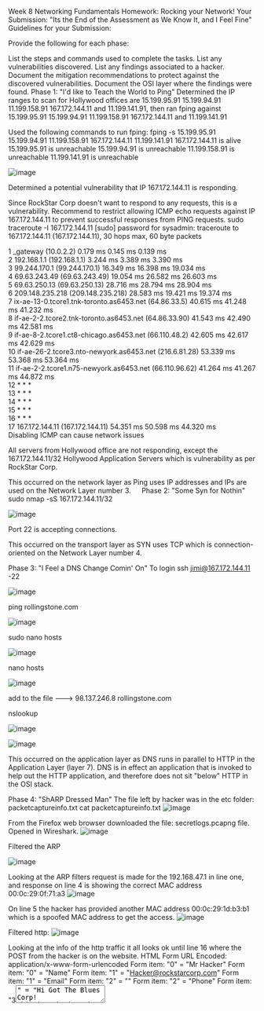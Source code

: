 Week 8 Networking Fundamentals Homework: Rocking your Network!
Your Submission: "Its the End of the Assessment as We Know It, and I Feel Fine"
Guidelines for your Submission:

Provide the following for each phase:

List the steps and commands used to complete the tasks.
List any vulnerabilities discovered.
List any findings associated to a hacker.
Document the mitigation recommendations to protect against the discovered vulnerabilities.
Document the OSI layer where the findings were found.
Phase 1: "I'd like to Teach the World to Ping"
Determined the IP ranges to scan for Hollywood offices are 15.199.95.91 15.199.94.91 11.199.158.91 167.172.144.11 and 11.199.141.91, then ran fping against 15.199.95.91 15.199.94.91 11.199.158.91 167.172.144.11 and 11.199.141.91

Used the following commands to run fping:
fping -s 15.199.95.91 15.199.94.91 11.199.158.91 167.172.144.11 11.199.141.91
167.172.144.11 is alive
15.199.95.91 is unreachable
15.199.94.91 is unreachable
11.199.158.91 is unreachable
11.199.141.91 is unreachable

![image](https://user-images.githubusercontent.com/93474690/146039386-6ae7fe23-9365-4217-ad3e-ed2e53507713.png)

Determined a potential vulnerability that IP 167.172.144.11 is responding.

Since RockStar Corp doesn't want to respond to any requests, this is a vulnerability.
Recommend to restrict allowing ICMP echo requests against IP 167.172.144.11 to prevent successful responses from PING requests.
sudo traceroute -I 167.172.144.11
[sudo] password for sysadmin:
traceroute to 167.172.144.11 (167.172.144.11), 30 hops max, 60 byte packets

  1 _gateway (10.0.2.2)  0.179 ms  0.145 ms  0.139 ms  
2 192.168.1.1 (192.168.1.1)  3.244 ms  3.389 ms  3.390 ms  
3 99.244.170.1 (99.244.170.1)  16.349 ms  16.398 ms  19.034 ms  
4 69.63.243.49 (69.63.243.49)  19.054 ms  26.582 ms  26.603 ms  
5 69.63.250.13 (69.63.250.13)  28.716 ms  28.794 ms  28.904 ms  
6 209.148.235.218 (209.148.235.218)  28.583 ms  19.421 ms  19.374 ms  
7 ix-ae-13-0.tcore1.tnk-toronto.as6453.net (64.86.33.5)  40.615 ms  41.248 ms  41.232 ms  
8 if-ae-2-2.tcore2.tnk-toronto.as6453.net (64.86.33.90)  41.543 ms  42.490 ms  42.581 ms  
9 if-ae-8-2.tcore1.ct8-chicago.as6453.net (66.110.48.2)  42.605 ms  42.617 ms  42.629 ms  
10 if-ae-26-2.tcore3.nto-newyork.as6453.net (216.6.81.28)  53.339 ms  53.368 ms  53.364 ms  
11 if-ae-2-2.tcore1.n75-newyork.as6453.net (66.110.96.62)  41.264 ms  41.267 ms  44.872 ms  
12 * * *  
13 * * *  
14 * * *  
15 * * *  
16 * * *  
17 167.172.144.11 (167.172.144.11)  54.351 ms  50.598 ms  44.320 ms  
Disabling ICMP can cause network issues

All servers from Hollywood office are not responding, except the 167.172.144.11/32 Hollywood Application Servers which is vulnerability as per RockStar Corp.

This occurred on the network layer as Ping uses IP addresses and IPs are used on the Network Layer number 3.
 
Phase 2: "Some Syn for Nothin"
sudo nmap -sS 167.172.144.11/32

![image](https://user-images.githubusercontent.com/93474690/146039554-06ce8a5e-3538-47c4-b619-8158bc211c46.png)


Port 22 is accepting connections.

This occurred on the transport layer as SYN uses TCP which is connection-oriented on the Network Layer number 4.

Phase 3: "I Feel a DNS Change Comin' On"
To login ssh jimi@167.172.144.11 -22

![image](https://user-images.githubusercontent.com/93474690/146039668-b3c9319f-8c9d-4f81-aedc-db5b035c3432.png)


ping rollingstone.com

![image](https://user-images.githubusercontent.com/93474690/146039793-0b5fe0df-86d3-4ac2-9808-6624bb3e9637.png)

sudo nano hosts

![image](https://user-images.githubusercontent.com/93474690/146039906-d00f2cdc-9fe1-4173-9744-325c0e0fa7a1.png)


nano hosts

![image](https://user-images.githubusercontent.com/93474690/146040066-fe9c4c42-9536-45e6-9b3d-cf2adcd5135f.png)

add to the file ---> 98.137.246.8 rollingstone.com

nslookup

![image](https://user-images.githubusercontent.com/93474690/146040199-264cff6f-1b78-4814-850b-1674234e1a70.png)

![image](https://user-images.githubusercontent.com/93474690/146040278-864f2d75-e019-4797-a5af-ba48e57fcb52.png)

This occurred on the application layer as DNS runs in parallel to HTTP in the Application Layer (layer 7). DNS is in effect an application that is invoked to help out the HTTP application, and therefore does not sit "below" HTTP in the OSI stack.

Phase 4: "ShARP Dressed Man"
The file left by hacker was in the etc folder: packetcaptureinfo.txt
cat packetcaptureinfo.txt
![image](https://user-images.githubusercontent.com/93474690/146040401-b2af0548-c8c4-4150-b756-8c5b63ad125f.png)

From the Firefox web browser downloaded the file: secretlogs.pcapng file.
Opened in Wireshark.
![image](https://user-images.githubusercontent.com/93474690/146042097-46980ff8-89e9-4531-832a-e9c2e76ad7ca.png)


Filtered the ARP

![image](https://user-images.githubusercontent.com/93474690/146042207-12b3b925-334c-4411-af49-55b8fc8a2179.png)

Looking at the ARP filters request is made for the 192.168.47.1 in line one, and response on line 4 is showing the correct MAC address 00:0c:29:0f:71:a3
![image](https://user-images.githubusercontent.com/93474690/146049996-e4ebcadc-d892-43e0-bdd5-49ad1e1feb61.png)

On line 5 the hacker has provided another MAC address 00:0c:29:1d:b3:b1 which is a spoofed MAC address to get the access.
![image](https://user-images.githubusercontent.com/93474690/146050116-2bd435b9-1f89-4b38-92d4-035fd630a501.png)

Filtered http:
![image](https://user-images.githubusercontent.com/93474690/146050220-2883939f-4359-43d0-877a-5e6420136cbf.png)

Looking at the info of the http traffic it all looks ok until line 16 where the POST from the hacker is on the website. HTML Form URL Encoded: application/x-www-form-urlencoded
Form item: "0<text>" = "Mr Hacker" Form item: "0<label>" = "Name" Form item: "1<text>" = "Hacker@rockstarcorp.com" Form item: "1<label>" = "Email" Form item: "2<text>" = "" Form item: "2<label>" = "Phone" Form item: "3<textarea>" = "Hi Got The Blues Corp! This is a hacker that works at Rock Star Corp. Rock Star has left port 22, SSH open if you want to hack in. For 1 Milliion Dollars I will provide you the user and password!" Form item: "3<label>" = "Message" Form item: "redirect" = "http://www.gottheblues.yolasite.com/contact-us.php?formI660593e583e747f1a91a77ad0d3195e3Posted=true" Form item: "locale" = "en" Form item: "redirect_fail" = "http://www.gottheblues.yolasite.com/contact-us.php?formI660593e583e747f1a91a77ad0d3195e3Posted=false" Form item: "form_name" = "" Form item: "site_name" = "GottheBlues" Form item: "wl_site" = "0" Form item: "destination" = "DQvFymnIKN6oNo284nIPnKyVFSVKDX7O5wpnyGVYZ_YSkg==:3gjpzwPaByJLFcA2ouelFsQG6ZzGkhh31_Gl2mb5PGk=" Form item: "g-recaptcha-response" = "03AOLTBLQA9oZg2Lh3adsE0c7OrYkMw1hwPof8xGnYIsZh8cz5TtLwl8uDMZuVOls6duzyYq2MTzsVHYzKda77dqzzNUwpa6F5Tu6b9875yKU1wZHpfOQmV8D7OTcx2rnGD6I8s-6qvyDAjCuS6vA78-iNLNUtWZXFJwleNj3hPquVMu-yzcSOX60Y-deZC8zXn8hu4c6u

![image](https://user-images.githubusercontent.com/93474690/146050383-b74bd967-e951-448b-a487-c9e2ae112114.png)
  This occurred on the application layer as the input on the website is used on the Application Layer 7.
  
  ![image](https://user-images.githubusercontent.com/93474690/146050631-6d3221dc-39be-476b-ac8a-f790f8623a51.png)
